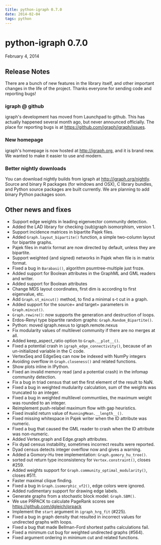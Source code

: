 ```yaml
---
title: python-igraph 0.7.0
date: 2014-02-04
tags: python
---
```


python-igraph 0.7.0
===================

February 4, 2014

Release Notes
-------------

There are a bunch of new features in the library itself, and 
other important changes in the life of the project. Thanks everyone
for sending code and reporting bugs!

### igraph @ github

igraph's development has moved from Launchpad to github. 
This has actually happened several month ago, but never 
announced officially. The place for reporting bugs is 
at https://github.com/igraph/igraph/issues.

### New homepage

igraph's homepage is now hosted at http://igraph.org, and it is 
brand new. We wanted to make it easier to use and modern.

<!--more-->

### Better nightly downloads

You can download nightly builds from igraph at 
http://igraph.org/nightly. Source and binary R packages (for windows
and OSX), C library bundles, and Python source packages are 
built currently. We are planning to add binary Python packages
soon.

Other news and fixes
--------------------

- Support edge weights in leading eigenvector community detection.
- Added the LAD library for checking (sub)graph isomorphism, version 1.
- Support incidence matrices in bipartite Pajek files.
- Added `Graph.layout_bipartite()` function, a simple two-column layout
  for bipartite graphs.
- Pajek files in matrix format are now directed by default, unless they
  are bipartite.
- Support weighted (and signed) networks in Pajek when file is in
  matrix format.
- Fixed a bug in `Barabasi()`, algorithm psumtree-multiple 
  just froze.
- Added support for Boolean attributes in the GraphML and GML readers
  and writer.
- Added support for Boolean attributes
- Change MDS layout coordinates, first dim is according to first
  eigenvalue, etc.
- Add `Graph.st_mincut()` method, to find a minimal s-t cut in a graph.
- Added support for the source= and target= parameters in `Graph.mincut()`.
- `Graph.rewire()`: now supports the generation and destruction of loops.
- Erdos-Renyi type bipartite random graphs: `Graph.Random_Bipartite()`.
- Python: moved igraph.nexus to igraph.remote.nexus
- Fix modularity values of multilevel community if there are no merges
  at all.
- Added keep_aspect_ratio option to `Graph.__plot__()`.
- Fixed a potential crash in `igraph_edge_connectivity()`, because of an
  un-initialized variable in the C code.
- VertexSeq and EdgeSeq can now be indexed with NumPy integers
- Avoiding overflow in `Graph.closeness()` and related functions.
- Show plots inline in IPython.
- Fixed an invalid memory read (and a potential crash) in the infomap
  community detection.
- Fix a bug in triad census that set the first element of the result
  to NaN.
- Fixed a bug in weighted mudularity calculation, sum of the weights
  was truncated to an integer.
- Fixed a bug in weighted multilevel communtiies, the maximum weight
  was rounded to an integer.
- Reimplement push-relabel maximum flow with gap heuristics.
- Fixed invalid return value of `RunningMean.__length__()`.
- Fixed missing whitespace in Pajek writer when the ID attribute was
  numeric.
- Fixed a bug that caused the GML reader to crash when the ID
  attribute was non-numeric.
- Added Vertex.graph and Edge.graph attributes.
- Fix dyad census instability, sometimes incorrect results were
  reported.
- Dyad census detects integer overflow now and gives a warning.
- Added a Gomory-Hu tree implementation: `Graph.gomory_hu_tree()`.
- sorted out return type inconsistency for `Vertex.constraint()`,
  closes #259.
- Added weights support for `Graph.community_optimal_modularity()`,
  closes #511.
- Faster maximal clique finding.
- Fixed a bug in `Graph.isomorphic_vf2()`, edge colors were ignored.
- Added rudimentary support for drawing edge labels.
- Generate graphs from a stochastic block model: `Graph.SBM()`.
- We use PRPACK to calculate PageRank scores
  see https://github.com/dgleich/prpack
- Implement the `start` argument in `igraph_hrg_fit` (#225).
- Fixed a bug in graph density that resulted in incorrect values for
  undirected graphs with loops.
- Fixed a bug that made Bellman-Ford shortest paths calculations fail.
- Fixed a minimum cut bug for weighted undirected graphs (#564).
- Fixed argument ordering in minimum cut and related functions.
